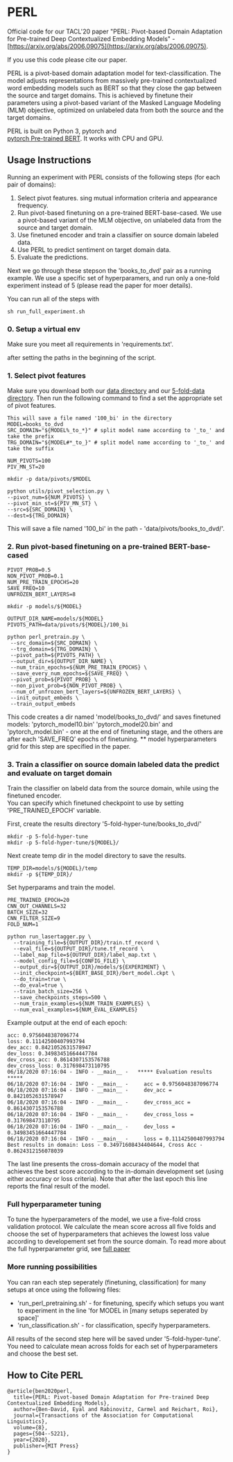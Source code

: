 # PERL
Official code for our TACL'20 paper "PERL: Pivot-based Domain Adaptation for Pre-trained Deep Contextualized Embedding Models" - [https://arxiv.org/abs/2006.09075](https://arxiv.org/abs/2006.09075). 


If you use this code please cite our paper.
 
PERL is a pivot-based domain adaptation model for text-classification. 
The model adjusts representations from massively pre-trained contextualized 
word embedding models such as BERT so that they close the gap between the 
source and target domains. This is achieved by finetune their parameters 
using a pivot-based variant of the Masked Language Modeling (MLM) objective, 
optimized on unlabeled data from both the source and the target domains.


PERL is built on Python 3, pytorch and  
[pytorch Pre-trained BERT](https://github.com/huggingface/pytorch-pretrained-BERT). 
It works with CPU and GPU.

## Usage Instructions

Running an experiment with PERL consists of the following steps (for each pair of domains):

1. Select pivot features. sing mutual information criteria and appearance frequency.
2. Run pivot-based finetuning on a pre-trained BERT-base-cased. We use a pivot-based variant of the MLM objective, on unlabeled data from the source and target domain.
3. Use finetuned encoder and train a classifier on source domain labeled data.
4. Use PERL to predict sentiment on target domain data.
5. Evaluate the predictions.

Next we go through these stepson the 'books_to_dvd' pair as a
running example. We use a specific set of hyperparamers, and run only a one-fold experiment instead of 5 (please read the paper for moer details). 

You can run all of the steps with

```
sh run_full_experiment.sh
```
### 0. Setup a virtual env
Make sure you meet all requirements in 'requirements.txt'.


after setting the paths in the beginning of the script.

### 1. Select pivot features

Make sure you download both our [data directory](https://github.com/eyalbd2/PERL/tree/master/data)
and our [5-fold-data directory](https://github.com/eyalbd2/PERL/tree/master/5-fold_data). Then run the following command to find a set the appropriate set of pivot features.

```
This will save a file named '100_bi' in the directory
MODEL=books_to_dvd
SRC_DOMAIN="${MODEL%_to_*}" # split model name according to '_to_' and take the prefix
TRG_DOMAIN="${MODEL#*_to_}" # split model name according to '_to_' and take the suffix

NUM_PIVOTS=100
PIV_MN_ST=20

mkdir -p data/pivots/$MODEL

python utils/pivot_selection.py \
--pivot_num=${NUM_PIVOTS} \
--pivot_min_st=${PIV_MN_ST} \
--src=${SRC_DOMAIN} \
--dest=${TRG_DOMAIN}
```

This will save a file named '100_bi' in the path - 'data/pivots/books_to_dvd/'.

### 2. Run pivot-based finetuning on a pre-trained BERT-base-cased

```
PIVOT_PROB=0.5
NON_PIVOT_PROB=0.1
NUM_PRE_TRAIN_EPOCHS=20
SAVE_FREQ=10
UNFROZEN_BERT_LAYERS=8

mkdir -p models/${MODEL}

OUTPUT_DIR_NAME=models/${MODEL}
PIVOTS_PATH=data/pivots/${MODEL}/100_bi

python perl_pretrain.py \
 --src_domain=${SRC_DOMAIN} \
 --trg_domain=${TRG_DOMAIN} \
 --pivot_path=${PIVOTS_PATH} \
 --output_dir=${OUTPUT_DIR_NAME} \
 --num_train_epochs=${NUM_PRE_TRAIN_EPOCHS} \
 --save_every_num_epochs=${SAVE_FREQ} \
 --pivot_prob=${PIVOT_PROB} \
 --non_pivot_prob=${NON_PIVOT_PROB} \
 --num_of_unfrozen_bert_layers=${UNFROZEN_BERT_LAYERS} \
 --init_output_embeds \
 --train_output_embeds
```
This code creates a dir named 'model/books_to_dvd/' and saves finetuned models: 'pytorch_model10.bin' 'pytorch_model20.bin' and 'pytorch_model.bin' - one at the end of finetuning stage, and the others are after each 'SAVE_FREQ' epochs of finetuning. 
** model hyperparameters grid for this step are specified in the paper.

### 3. Train a classifier on source domain labeled data the predict and evaluate on target domain

Train the classifier on labeld data from the source domain, while using the finetuned encoder.  
You can specify which finetuned checkpoint to use by setting 'PRE_TRAINED_EPOCH' variable.

First, create the results directory '5-fold-hyper-tune/books_to_dvd/'
```
mkdir -p 5-fold-hyper-tune
mkdir -p 5-fold-hyper-tune/${MODEL}/
```
Next create temp dir in the model directory to save the results. 
```
TEMP_DIR=models/${MODEL}/temp
mkdir -p ${TEMP_DIR}/
```
Set hyperparams and train the model.
```
PRE_TRAINED_EPOCH=20
CNN_OUT_CHANNELS=32
BATCH_SIZE=32
CNN_FILTER_SIZE=9
FOLD_NUM=1

python run_lasertagger.py \
  --training_file=${OUTPUT_DIR}/train.tf_record \
  --eval_file=${OUTPUT_DIR}/tune.tf_record \
  --label_map_file=${OUTPUT_DIR}/label_map.txt \
  --model_config_file=${CONFIG_FILE} \
  --output_dir=${OUTPUT_DIR}/models/${EXPERIMENT} \
  --init_checkpoint=${BERT_BASE_DIR}/bert_model.ckpt \
  --do_train=true \
  --do_eval=true \
  --train_batch_size=256 \
  --save_checkpoints_steps=500 \
  --num_train_examples=${NUM_TRAIN_EXAMPLES} \
  --num_eval_examples=${NUM_EVAL_EXAMPLES}
```

Example output at the end of each epoch:
```
acc: 0.9756048387096774
loss: 0.11142500407993794
dev_acc: 0.8421052631578947
dev_loss: 0.34983451664447784
dev_cross_acc: 0.8614307153576788
dev_cross_loss: 0.317698473110795
06/18/2020 07:16:04 - INFO - __main__ -   ***** Evaluation results *****
06/18/2020 07:16:04 - INFO - __main__ -     acc = 0.9756048387096774
06/18/2020 07:16:04 - INFO - __main__ -     dev_acc = 0.8421052631578947
06/18/2020 07:16:04 - INFO - __main__ -     dev_cross_acc = 0.8614307153576788
06/18/2020 07:16:04 - INFO - __main__ -     dev_cross_loss = 0.317698473110795
06/18/2020 07:16:04 - INFO - __main__ -     dev_loss = 0.34983451664447784
06/18/2020 07:16:04 - INFO - __main__ -     loss = 0.11142500407993794
Best results in domain: Loss - 0.34971608434404644, Cross Acc - 0.8624312156078039
```
The last line presents the cross-domain accuracy of the model that achieves the best score according to the in-domain development set (using either accuracy or loss criteria). Note that after the last epoch this line reports the final result of the model.

### Full hyperparameter tuning
To tune the hyperparameters of the model, we use a five-fold cross validation protocol. We calculate the mean score across all five folds and choose the set of hyperparameters that achieves the lowest loss value according to developement set from the source domain.
To read more about the full hyperparameter grid, see [full paper](https://arxiv.org/abs/2006.09075)

### More running possibilities
You can ran each step seperately (finetuning, classification) for many setups at once using the following files:
- 'run_perl_pretraining.sh' - for finetuning, specify which setups you want to experiment in the line 'for MODEL in [many setups seperated by space]' 
- 'run_classification.sh' - for classification, specify hyperparameters.

All results of the second step here will be saved under '5-fold-hyper-tune'. You need to calculate mean across folds for each set of hyperparameters and choose the best set.

## How to Cite PERL

```
@article{ben2020perl,
  title={PERL: Pivot-based Domain Adaptation for Pre-trained Deep Contextualized Embedding Models},
  author={Ben-David, Eyal and Rabinovitz, Carmel and Reichart, Roi},
  journal={Transactions of the Association for Computational Linguistics},
  volume={8},
  pages={504--5221},
  year={2020},
  publisher={MIT Press}
}
```

